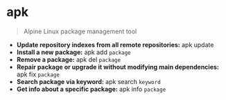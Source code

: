 # apk
> Alpine Linux package management tool
- **Update repository indexes from all remote repositories:**
apk update
- **Install a new package:**
apk add `package`
- **Remove a package:**
apk del `package`
- **Repair package or upgrade it without modifying main dependencies:**
apk fix `package`
- **Search package via keyword:**
apk search `keyword`
- **Get info about a specific package:**
apk info `package`
